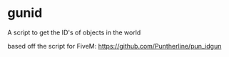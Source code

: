 # gunid
A script to get the ID's of objects in the world

based off the script for FiveM: https://github.com/Puntherline/pun_idgun
